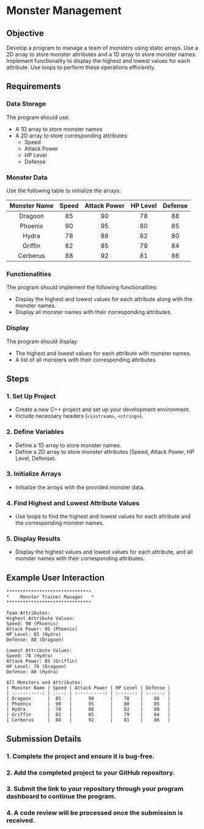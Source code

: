 # Monster Management

## Objective

Develop a program to manage a team of monsters using static arrays. Use a 2D array to store monster attributes and a 1D array to store monster names. Implement functionality to display the highest and lowest values for each attribute. Use loops to perform these operations efficiently.

## Requirements

### Data Storage

The program should use:
- A 1D array to store monster names
- A 2D array to store corresponding attributes:
  - Speed
  - Attack Power
  - HP Level
  - Defense

### Monster Data

Use the following table to initialize the arrays:

| Monster Name | Speed | Attack Power | HP Level | Defense |
| :----------: | :---: | :----------: | :------: | :-----: |
| Dragoon      |  85   |      90      |    78    |    88   |
| Phoenix      |  90   |      95      |    80    |    85   |
| Hydra        |  78   |      88      |    82    |    80   |
| Griffin      |  82   |      85      |    79    |    84   |
| Cerberus     |  88   |      92      |    81    |    86   |

### Functionalities

The program should implement the following functionalities:
- Display the highest and lowest values for each attribute along with the monster names.
- Display all monster names with their corresponding attributes.

### Display

The program should display:
- The highest and lowest values for each attribute with monster names.
- A list of all monsters with their corresponding attributes.

## Steps

### 1. Set Up Project

- Create a new C++ project and set up your development environment.
- Include necessary headers (`<iostream>`, `<string>`).

### 2. Define Variables

- Define a 1D array to store monster names.
- Define a 2D array to store monster attributes (Speed, Attack Power, HP Level, Defense).

### 3. Initialize Arrays

- Initialize the arrays with the provided monster data.

### 4. Find Highest and Lowest Attribute Values

- Use loops to find the highest and lowest values for each attribute and the corresponding monster names.

### 5. Display Results

- Display the highest values and lowest values for each attribute, and all monster names with their corresponding attributes.

## Example User Interaction

```plaintext
*******************************
*    Monster Trainer Manager   *
*******************************

Team Attributes:
Highest Attribute Values:
Speed: 90 (Phoenix)
Attack Power: 95 (Phoenix)
HP Level: 82 (Hydra)
Defense: 88 (Dragoon)

Lowest Attribute Values:
Speed: 78 (Hydra)
Attack Power: 85 (Griffin)
HP Level: 78 (Dragoon)
Defense: 80 (Hydra)

All Monsters and Attributes:
| Monster Name | Speed | Attack Power | HP Level | Defense |
| :----------: | :---: | :----------: | :------: | :-----: |
| Dragoon      |  85   |      90      |    78    |    88   |
| Phoenix      |  90   |      95      |    80    |    85   |
| Hydra        |  78   |      88      |    82    |    80   |
| Griffin      |  82   |      85      |    79    |    84   |
| Cerberus     |  88   |      92      |    81    |    86   |
```
## Submission Details

### 1. Complete the project and ensure it is bug-free.

### 2. Add the completed project to your GitHub repository.

### 3. Submit the link to your repository through your program dashboard to continue the program.

### 4. A code review will be processed once the submission is received.
